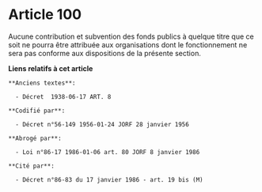 # Article 100

Aucune contribution et subvention des fonds publics à quelque titre que ce soit ne pourra être attribuée aux organisations
dont le fonctionnement ne sera pas conforme aux dispositions de la présente section.

**Liens relatifs à cet article**

	**Anciens textes**:

	  - Décret  1938-06-17 ART. 8

	**Codifié par**:

	  - Décret n°56-149 1956-01-24 JORF 28 janvier 1956

	**Abrogé par**:

	  - Loi n°86-17 1986-01-06 art. 80 JORF 8 janvier 1986

	**Cité par**:

	  - Décret n°86-83 du 17 janvier 1986 - art. 19 bis (M)
